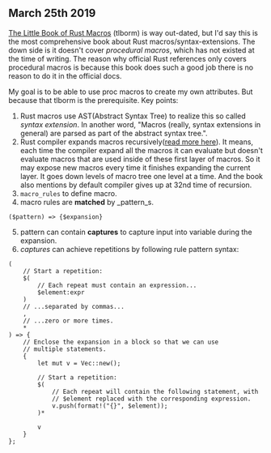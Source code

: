 ## March 25th 2019

[The Little Book of Rust Macros](https://danielkeep.github.io/tlborm/book/index.html) (tlborm) is way out-dated, but I'd say this is the most comprehensive book about Rust macros/syntax-extensions. The down side is it doesn't cover _procedural macros_, which has not existed at the time of writing. The reason why official Rust references only covers procedural macros is because this book does such a good job there is no reason to do it in the official docs.

My goal is to be able to use proc macros to create my own attributes. But because that tlborm is the prerequisite.
Key points:
1. Rust macros use AST(Abstract Syntax Tree) to realize this so called _syntax extension_. In another word, "Macros (really, syntax extensions in general) are parsed as part of the abstract syntax tree.".
2. Rust compiler expands macros recursively([read more here](https://danielkeep.github.io/tlborm/book/mbe-syn-expansion.html)). It means, each time the compiler expand all the macros it can evaluate but doesn't evaluate macros that are used inside of these first layer of macros. So it may expose new macros every time it finishes expanding the current layer. It goes down levels of macro tree one level at a time. And the book also mentions by default compiler gives up at 32nd time of recursion.
3. `macro_rules` to define macro.
4. macro rules are __matched__ by _pattern_s.
```
($pattern) => {$expansion}
```
5. pattern can contain __captures__ to capture input into variable during the expansion.
6. _captures_ can achieve repetitions by following rule pattern syntax:
```
(
    // Start a repetition:
    $(
        // Each repeat must contain an expression...
        $element:expr
    )
    // ...separated by commas...
    ,
    // ...zero or more times.
    *
) => {
    // Enclose the expansion in a block so that we can use
    // multiple statements.
    {
        let mut v = Vec::new();

        // Start a repetition:
        $(
            // Each repeat will contain the following statement, with
            // $element replaced with the corresponding expression.
            v.push(format!("{}", $element));
        )*

        v
    }
};
```

